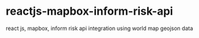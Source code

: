 # reactjs-mapbox-inform-risk-api
react js, mapbox, inform risk api integration using world map geojson data
